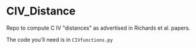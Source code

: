 # CIV_Distance
Repo to compute C IV "distances" as advertised in Richards et al. papers.


The code you'll need is in ``CIVfunctions.py``
